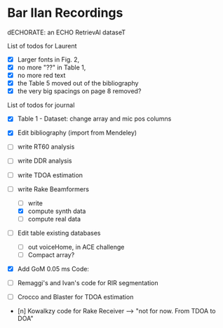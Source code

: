 Bar Ilan Recordings
==============================

dECHORATE: an ECHO RetrievAl dataseT

List of todos for Laurent

- [x] Larger fonts in Fig. 2,
- [x] no more "??" in Table 1,
- [x] no more red text
- [x] the Table 5 moved out of the bibliography
- [x] the very big spacings on page 8 removed?

List of todos for journal

- [x] Table 1 - Dataset: change array and mic pos columns
- [x] Edit bibliography (import from Mendeley)
- [ ] write RT60 analysis
- [ ] write DDR analysis
- [ ] write TDOA estimation
- [ ] write Rake Beamformers
  - [ ] write
  - [x] compute synth data
  - [ ] compute real data
- [ ] Edit table existing databases
  - [ ] out voiceHome, in ACE challenge
  - [ ] Compact array?
- [x] Add GoM 0.05 ms
Code:

- [ ] Remaggi's and Ivan's code for RIR segmentation
- [ ] Crocco and Blaster for TDOA estimation
- [n] Kowalkzy code for Rake Receiver --> "not for now. From TDOA to DOA"